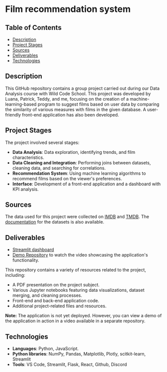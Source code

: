 # Film recommendation system

## Table of Contents
- [Description](#description)
- [Project Stages](#project-stages)
- [Sources](#sources)
- [Deliverables](#deliverables)
- [Technologies](#technologies)

## Description
This GitHub repository contains a group project carried out during our Data Analysis course with Wild Code School. This project was developed by Luana, Patrick, Teddy, and me, focusing on the creation of a machine-learning-based program to suggest films based on user data by comparing the similarity of various measures with films in the given database. A user-friendly front-end application has also been developed.


## Project Stages
The project involved several stages:

* **Data Analysis**: Data exploration, identifying trends, and film characteristics.
* **Data Cleaning and Integration**: Performing joins between datasets, cleaning data, and searching for correlations.
* **Recommendation System**: Using machine learning algorithms to recommend films based on the viewer's preferences.
* **Interface**: Development of a front-end application and a dashboard with KPI analysis.


## Sources
The data used for this project were collected on [IMDB](https://www.imdb.com/) and [TMDB](https://www.themoviedb.org/). The [documentation](https://developer.imdb.com/non-commercial-datasets/) for the datasets is also available.


## Deliverables
* [Streamlit dashboard](https://dashboard-cinecreuse.streamlit.app/)
* [Demo Repository](https://github.com/karolinajedrzejewskaa/Movie-recommendation-system-demo.git) to watch the video showcasing the application's functionality.
  

This repository contains a variety of resources related to the project, including:

* A PDF presentation on the project subject.
* Various Jupyter notebooks featuring data visualizations, dataset merging, and cleaning processes.
* Front-end and back-end application code.
* Additional project-related files and resources.

**Note:** The application is not yet deployed. However, you can view a demo of the application in action in a video available in a separate repository.

## Technologies

* **Languages**: Python, JavaScript.
* **Python libraries**: NumPy, Pandas, Matplotlib, Plotly, scitkit-learn, Streamlit
* **Tools**: VS Code, Streamlit, Flask, React, Github, Discord
